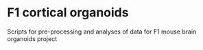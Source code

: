 # F1 cortical organoids
Scripts for pre-processing and analyses of data for F1 mouse brain organoids project
